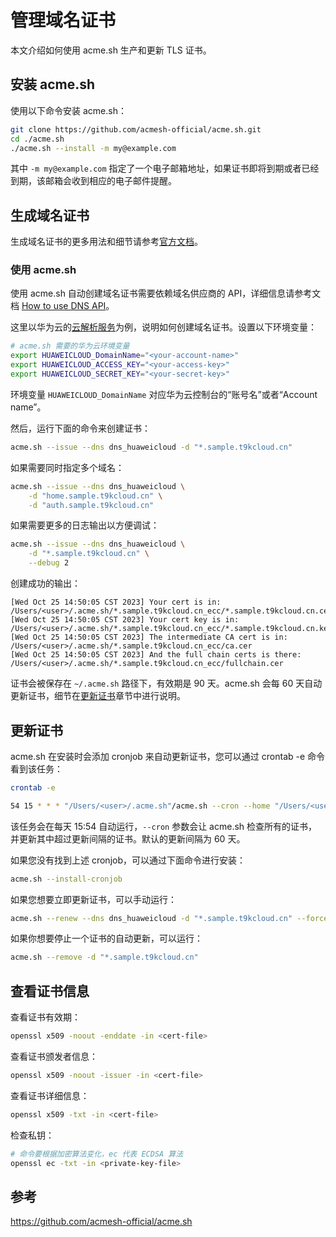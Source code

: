 # 管理域名证书

本文介绍如何使用 acme.sh 生产和更新 TLS 证书。

## 安装 acme.sh

使用以下命令安装 acme.sh：
``` bash
git clone https://github.com/acmesh-official/acme.sh.git
cd ./acme.sh
./acme.sh --install -m my@example.com
```

其中 `-m my@example.com` 指定了一个电子邮箱地址，如果证书即将到期或者已经到期，该邮箱会收到相应的电子邮件提醒。

## 生成域名证书

生成域名证书的更多用法和细节请参考[官方文档](https://github.com/acmesh-official/acme.sh)。

### 使用 acme.sh

使用 acme.sh 自动创建域名证书需要依赖域名供应商的 API，详细信息请参考文档 [How to use DNS API](https://github.com/acmesh-official/acme.sh/wiki/dnsapi)。

这里以华为云的[云解析服务](https://www.huaweicloud.com/product/dns.html)为例，说明如何创建域名证书。设置以下环境变量：

```bash
# acme.sh 需要的华为云环境变量
export HUAWEICLOUD_DomainName="<your-account-name>"
export HUAWEICLOUD_ACCESS_KEY="<your-access-key>"
export HUAWEICLOUD_SECRET_KEY="<your-secret-key>"
```

环境变量 `HUAWEICLOUD_DomainName` 对应华为云控制台的“账号名”或者“Account name”。

然后，运行下面的命令来创建证书：

```bash
acme.sh --issue --dns dns_huaweicloud -d "*.sample.t9kcloud.cn"
```

如果需要同时指定多个域名：

```bash
acme.sh --issue --dns dns_huaweicloud \
    -d "home.sample.t9kcloud.cn" \
    -d "auth.sample.t9kcloud.cn"
```

如果需要更多的日志输出以方便调试：

```bash
acme.sh --issue --dns dns_huaweicloud \
    -d "*.sample.t9kcloud.cn" \
    --debug 2
```

创建成功的输出：

```
[Wed Oct 25 14:50:05 CST 2023] Your cert is in: /Users/<user>/.acme.sh/*.sample.t9kcloud.cn_ecc/*.sample.t9kcloud.cn.cer
[Wed Oct 25 14:50:05 CST 2023] Your cert key is in: /Users/<user>/.acme.sh/*.sample.t9kcloud.cn_ecc/*.sample.t9kcloud.cn.key
[Wed Oct 25 14:50:05 CST 2023] The intermediate CA cert is in: /Users/<user>/.acme.sh/*.sample.t9kcloud.cn_ecc/ca.cer
[Wed Oct 25 14:50:05 CST 2023] And the full chain certs is there: /Users/<user>/.acme.sh/*.sample.t9kcloud.cn_ecc/fullchain.cer
```

证书会被保存在 `~/.acme.sh` 路径下，有效期是 90 天。acme.sh 会每 60 天自动更新证书，细节在[更新证书](#更新证书)章节中进行说明。

## 更新证书

acme.sh 在安装时会添加 cronjob 来自动更新证书，您可以通过 crontab -e 命令看到该任务：

```bash
crontab -e
```

```bash
54 15 * * * "/Users/<user>/.acme.sh"/acme.sh --cron --home "/Users/<user>/.acme.sh" > /dev/null
```

该任务会在每天 15:54 自动运行，`--cron` 参数会让 acme.sh 检查所有的证书，并更新其中超过更新间隔的证书。默认的更新间隔为 60 天。

如果您没有找到上述 cronjob，可以通过下面命令进行安装：

```bash
acme.sh --install-cronjob
```

如果您想要立即更新证书，可以手动运行：

```bash
acme.sh --renew --dns dns_huaweicloud -d "*.sample.t9kcloud.cn" --force
```

如果你想要停止一个证书的自动更新，可以运行：

```bash
acme.sh --remove -d "*.sample.t9kcloud.cn"
```

## 查看证书信息

查看证书有效期：

```bash
openssl x509 -noout -enddate -in <cert-file>
```

查看证书颁发者信息：

```bash
openssl x509 -noout -issuer -in <cert-file>
```

查看证书详细信息：

```bash
openssl x509 -txt -in <cert-file>
```

检查私钥：

```bash
# 命令要根据加密算法变化，ec 代表 ECDSA 算法
openssl ec -txt -in <private-key-file>
```

## 参考

<https://github.com/acmesh-official/acme.sh>

